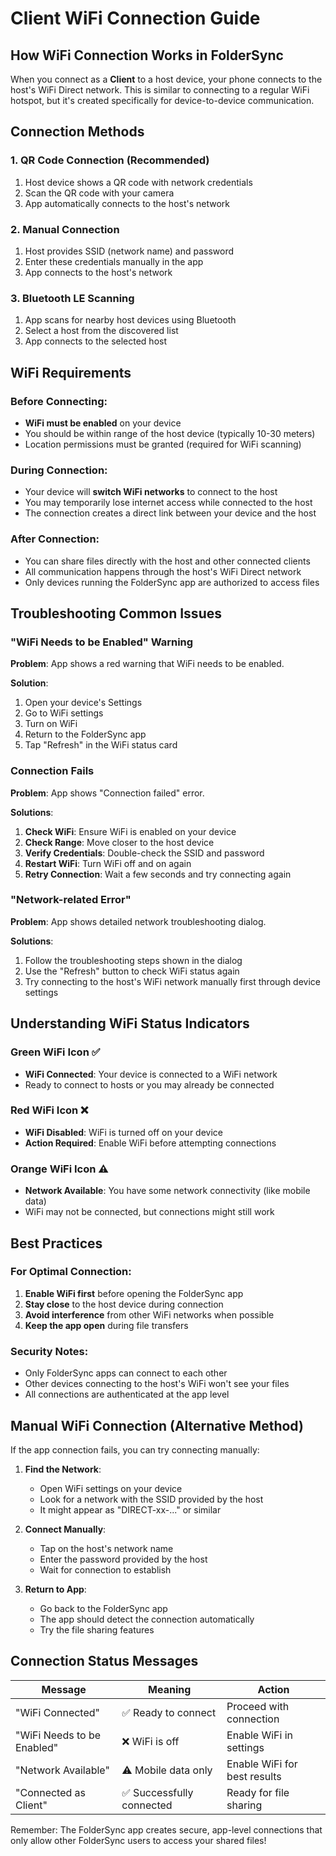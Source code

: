 # Client WiFi Connection Guide

## How WiFi Connection Works in FolderSync

When you connect as a **Client** to a host device, your phone connects to the host's WiFi Direct network. This is similar to connecting to a regular WiFi hotspot, but it's created specifically for device-to-device communication.

## Connection Methods

### 1. QR Code Connection (Recommended)
1. Host device shows a QR code with network credentials
2. Scan the QR code with your camera
3. App automatically connects to the host's network

### 2. Manual Connection
1. Host provides SSID (network name) and password
2. Enter these credentials manually in the app
3. App connects to the host's network

### 3. Bluetooth LE Scanning
1. App scans for nearby host devices using Bluetooth
2. Select a host from the discovered list
3. App connects to the selected host

## WiFi Requirements

### Before Connecting:
- **WiFi must be enabled** on your device
- You should be within range of the host device (typically 10-30 meters)
- Location permissions must be granted (required for WiFi scanning)

### During Connection:
- Your device will **switch WiFi networks** to connect to the host
- You may temporarily lose internet access while connected to the host
- The connection creates a direct link between your device and the host

### After Connection:
- You can share files directly with the host and other connected clients
- All communication happens through the host's WiFi Direct network
- Only devices running the FolderSync app are authorized to access files

## Troubleshooting Common Issues

### "WiFi Needs to be Enabled" Warning

**Problem**: App shows a red warning that WiFi needs to be enabled.

**Solution**:
1. Open your device's Settings
2. Go to WiFi settings
3. Turn on WiFi
4. Return to the FolderSync app
5. Tap "Refresh" in the WiFi status card

### Connection Fails

**Problem**: App shows "Connection failed" error.

**Solutions**:
1. **Check WiFi**: Ensure WiFi is enabled on your device
2. **Check Range**: Move closer to the host device
3. **Verify Credentials**: Double-check the SSID and password
4. **Restart WiFi**: Turn WiFi off and on again
5. **Retry Connection**: Wait a few seconds and try connecting again

### "Network-related Error"

**Problem**: App shows detailed network troubleshooting dialog.

**Solutions**:
1. Follow the troubleshooting steps shown in the dialog
2. Use the "Refresh" button to check WiFi status again
3. Try connecting to the host's WiFi network manually first through device settings

## Understanding WiFi Status Indicators

### Green WiFi Icon ✅
- **WiFi Connected**: Your device is connected to a WiFi network
- Ready to connect to hosts or you may already be connected

### Red WiFi Icon ❌
- **WiFi Disabled**: WiFi is turned off on your device
- **Action Required**: Enable WiFi before attempting connections

### Orange WiFi Icon ⚠️
- **Network Available**: You have some network connectivity (like mobile data)
- WiFi may not be connected, but connections might still work

## Best Practices

### For Optimal Connection:
1. **Enable WiFi first** before opening the FolderSync app
2. **Stay close** to the host device during connection
3. **Avoid interference** from other WiFi networks when possible
4. **Keep the app open** during file transfers

### Security Notes:
- Only FolderSync apps can connect to each other
- Other devices connecting to the host's WiFi won't see your files
- All connections are authenticated at the app level

## Manual WiFi Connection (Alternative Method)

If the app connection fails, you can try connecting manually:

1. **Find the Network**:
   - Open WiFi settings on your device
   - Look for a network with the SSID provided by the host
   - It might appear as "DIRECT-xx-..." or similar

2. **Connect Manually**:
   - Tap on the host's network name
   - Enter the password provided by the host
   - Wait for connection to establish

3. **Return to App**:
   - Go back to the FolderSync app
   - The app should detect the connection automatically
   - Try the file sharing features

## Connection Status Messages

| Message | Meaning | Action |
|---------|---------|--------|
| "WiFi Connected" | ✅ Ready to connect | Proceed with connection |
| "WiFi Needs to be Enabled" | ❌ WiFi is off | Enable WiFi in settings |
| "Network Available" | ⚠️ Mobile data only | Enable WiFi for best results |
| "Connected as Client" | ✅ Successfully connected | Ready for file sharing |

Remember: The FolderSync app creates secure, app-level connections that only allow other FolderSync users to access your shared files! 